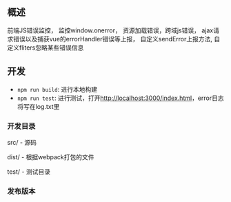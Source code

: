 ## 概述
前端JS错误监控，
监控window.onerror，
资源加载错误，跨域js错误，
ajax请求错误以及捕获vue的errorHandler错误等上报，
自定义sendError上报方法,
自定义fliters忽略某些错误信息

## 开发

*   `npm run build`: 进行本地构建
*   `npm run test`: 进行测试，打开[http://localhost:3000/index.html](http://localhost:3000/index.html)，error日志将写在log.txt里

### 开发目录
src/ - 源码

dist/ - 根据webpack打包的文件

test/ - 测试目录

### 发布版本

